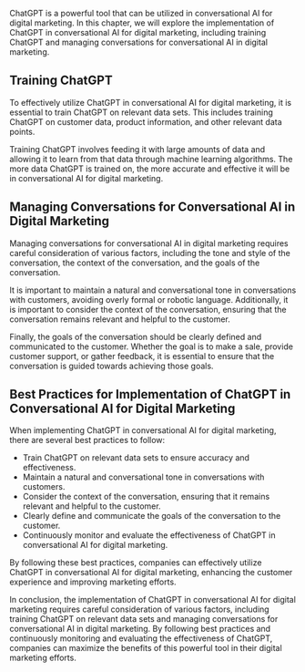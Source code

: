 

ChatGPT is a powerful tool that can be utilized in conversational AI for digital marketing. In this chapter, we will explore the implementation of ChatGPT in conversational AI for digital marketing, including training ChatGPT and managing conversations for conversational AI in digital marketing.

Training ChatGPT
----------------

To effectively utilize ChatGPT in conversational AI for digital marketing, it is essential to train ChatGPT on relevant data sets. This includes training ChatGPT on customer data, product information, and other relevant data points.

Training ChatGPT involves feeding it with large amounts of data and allowing it to learn from that data through machine learning algorithms. The more data ChatGPT is trained on, the more accurate and effective it will be in conversational AI for digital marketing.

Managing Conversations for Conversational AI in Digital Marketing
-----------------------------------------------------------------

Managing conversations for conversational AI in digital marketing requires careful consideration of various factors, including the tone and style of the conversation, the context of the conversation, and the goals of the conversation.

It is important to maintain a natural and conversational tone in conversations with customers, avoiding overly formal or robotic language. Additionally, it is important to consider the context of the conversation, ensuring that the conversation remains relevant and helpful to the customer.

Finally, the goals of the conversation should be clearly defined and communicated to the customer. Whether the goal is to make a sale, provide customer support, or gather feedback, it is essential to ensure that the conversation is guided towards achieving those goals.

Best Practices for Implementation of ChatGPT in Conversational AI for Digital Marketing
---------------------------------------------------------------------------------------

When implementing ChatGPT in conversational AI for digital marketing, there are several best practices to follow:

* Train ChatGPT on relevant data sets to ensure accuracy and effectiveness.
* Maintain a natural and conversational tone in conversations with customers.
* Consider the context of the conversation, ensuring that it remains relevant and helpful to the customer.
* Clearly define and communicate the goals of the conversation to the customer.
* Continuously monitor and evaluate the effectiveness of ChatGPT in conversational AI for digital marketing.

By following these best practices, companies can effectively utilize ChatGPT in conversational AI for digital marketing, enhancing the customer experience and improving marketing efforts.

In conclusion, the implementation of ChatGPT in conversational AI for digital marketing requires careful consideration of various factors, including training ChatGPT on relevant data sets and managing conversations for conversational AI in digital marketing. By following best practices and continuously monitoring and evaluating the effectiveness of ChatGPT, companies can maximize the benefits of this powerful tool in their digital marketing efforts.
